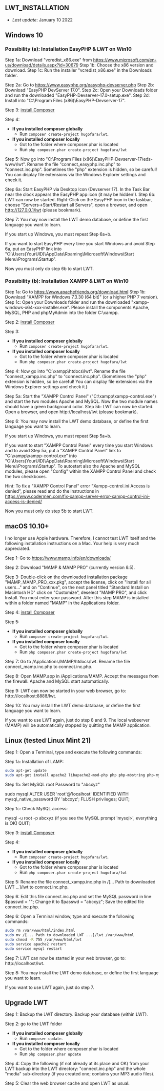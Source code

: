 ## LWT_INSTALLATION
* *Last update*: January 10 2022

## Windows 10
### Possibility (a): Installation EasyPHP & LWT on Win10

Step 1a: Download "vcredist_x86.exe" from https://www.microsoft.com/en-us/download/details.aspx?id=30679 
Step 1b: Choose the x86 version and download.
Step 1c: Run the installer "vcredist_x86.exe" in the Downloads folder.

Step 2a: Go to https://www.easyphp.org/easyphp-devserver.php
Step 2b: Download "EasyPHP DevServer 17.0".
Step 2c: Open your Downloads folder and run the downloaded "EasyPHP-Devserver-17.0-setup.exe". 
Step 2d: Install into "C:\Program Files (x86)\EasyPHP-Devserver-17".

Step 3: [install Composer](https://getcomposer.org/download/)

Step 4: 
* **If you installed composer globally**
  * Run ``composer create-project hugofara/lwt``.
* **If you installed composer locally**
  * Got to the folder where composer.phar is located
  * Run ``php composer.phar create-project hugofara/lwt``

Step 5: Now go into "C:\Program Files (x86)\EasyPHP-Devserver-17\eds-www\lwt". Rename the file "connect_easyphp.inc.php" to "connect.inc.php". Sometimes the "php" extension is hidden, so be careful! You can display file extensions via the Windows Explorer settings and check it.

Step 6a: Start EasyPHP via Desktop Icon (Devserver 17). In the Task Bar near the clock appears the EasyPHP app icon (it may be hidden!).
Step 6b: LWT can now be started. Right-Click on the EasyPHP icon in the taskbar, choose "Servers->Start/Restart all Servers", open a browser, and open http://127.0.0.1/lwt (please bookmark).

Step 7: You may now install the LWT demo database, or define the first language you want to learn. 

If you start up Windows, you must repeat Step 6a+b. 

If you want to start EasyPHP every time you start Windows and avoid Step 6a, put an EasyPHP link into "C:\Users\(YourUID)\AppData\Roaming\Microsoft\Windows\Start Menu\Programs\Startup". 

Now you must only do step 6b to start LWT.

### Possibility (b): Installation XAMPP & LWT on Win10

Step 1a: Go to https://www.apachefriends.org/download.html 
Step 1b: Download "XAMPP for Windows 7.3.30 (64 bit)" (or a higher PHP 7 version).
Step 1c: Open your Downloads folder and run the downloaded "xampp-windows-x64-xxx-installer.exe". Please install the components Apache, MySQL, PHP and phpMyAdmin into the folder C:\xampp.

Step 2: [install Composer](https://getcomposer.org/download/)

Step 3:
* **If you installed composer globally**
  * Run ``composer create-project hugofara/lwt``.
* **If you installed composer locally**
  * Got to the folder where composer.phar is located
  * Run ``php composer.phar create-project hugofara/lwt``

Step 4: Now go into "C:\xampp\htdocs\lwt". Rename the file "connect_xampp.inc.php" to "connect.inc.php". (Sometimes the "php" extension is hidden, so be careful! You can display file extensions via the Windows Explorer settings and check it.)

Step 5a: Start the "XAMPP Control Panel" ("C:\xampp\xampp-control.exe") and start the two modules Apache and MySQL. Now the two module names should have a green background color. 
Step 5b: LWT can now be started. Open a browser, and open http://localhost/lwt (please bookmark).

Step 6: You may now install the LWT demo database, or define the first language you want to learn. 

If you start up Windows, you must repeat Step 5a+b. 

If you want to start "XAMPP Control Panel" every time you start Windows and to avoid Step 5a, put a "XAMPP Control Panel" link to "C:\xampp\xampp-control.exe" into "C:\Users\(YourUID)\AppData\Roaming\Microsoft\Windows\Start Menu\Programs\Startup". To autostart also the Apache and MySQL modules, please open "Config" within the XAMPP Control Panel and check the two checkboxes.

Hint: To fix a "XAMPP Control Panel" error "Xampp-control.ini Access is denied", please read and do the instructions in https://www.codermen.com/fix-xampp-server-error-xampp-control-ini-access-is-denied/

Now you must only do step 5b to start LWT.

## macOS 10.10+

I no longer use Apple hardware. 
Therefore, I cannot test LWT itself and the following installation instructions on a Mac.
Your help is very much appreciated.

Step 1: Go to https://www.mamp.info/en/downloads/

Step 2: Download "MAMP & MAMP PRO" (currently version 6.5).

Step 3: Double-click on the downloaded installation package "MAMP_MAMP_PRO_xxx.pkg", accept the license, click on "Install for all users..." and on "Continue", on the next panel titled "Standard Install on Macintosh HD" click on "Customize", deselect "MAMP PRO", and click Install. You must enter your password. After this step MAMP is installed within a folder named "MAMP" in the Applications folder.

Step 4: [install Composer](https://getcomposer.org/download/)

Step 5: 
* **If you installed composer globally**
  * Run ``composer create-project hugofara/lwt``.
* **If you installed composer locally**
  * Got to the folder where composer.phar is located
  * Run ``php composer.phar create-project hugofara/lwt``

Step 7: Go to /Applications/MAMP/htdocs/lwt. Rename the file connect_mamp.inc.php to connect.inc.php.

Step 8: Open MAMP.app in /Applications/MAMP. Accept the messages from the firewall. Apache and MySQL start automatically.

Step 9: LWT can now be started in your web browser, go to: http://localhost:8888/lwt.

Step 10: You may install the LWT demo database, or define the first language you want to learn. 

If you want to use LWT again, just do step 8 and 9.
The local webserver (MAMP) will be automatically stopped by quitting the MAMP application. 

## Linux (tested Linux Mint 21)

Step 1: Open a Terminal, type and execute the following commands:

Step 1a: Installation of LAMP:

```bash
sudo apt-get update
sudo apt-get install apache2 libapache2-mod-php php php-mbstring php-mysql mysql-server
```

Step 1b: Set MySQL root Password to "abcxyz" 

sudo mysql
ALTER USER 'root'@'localhost' IDENTIFIED WITH mysql_native_password BY 'abcxyz';
FLUSH privileges;
QUIT; 

Step 1c: Check MySQL access:

mysql -u root -p
abcxyz
(if you see the MySQL prompt 'mysql>', everything is OK)
QUIT;

Step 3: [install Composer](https://getcomposer.org/download/)

Step 4: 
* **If you installed composer globally**
  * Run ``composer create-project hugofara/lwt``.
* **If you installed composer locally**
  * Got to the folder where composer.phar is located
  * Run ``php composer.phar create-project hugofara/lwt``

Step 5: Rename the file connect_xampp.inc.php in /[... Path to downloaded LWT ...]/lwt to connect.inc.php.

Step 6: Edit this  file connect.inc.php and set the MySQL password in line 
$passwd = "";
Change it to
$passwd = "abcxyz";
Save the edited file connect.inc.php.

Step 6: Open a Terminal window, type and execute the following commands:

```bash
sudo rm /var/www/html/index.html
sudo mv /[... Path to downloaded LWT ...]/lwt /var/www/html
sudo chmod -R 755 /var/www/html/lwt
sudo service apache2 restart
sudo service mysql restart
```

Step 7: LWT can now be started in your web browser, go to: http://localhost/lwt.

Step 8: You may install the LWT demo database, or define the first language you want to learn. 

If you want to use LWT again, just do step 7. 

## Upgrade LWT

Step 1: Backup the LWT directory. Backup your database (within LWT).

Step 2: go to the LWT folder
* **If you installed composer globally**
  * Run ``composer update``.
* **If you installed composer locally**
  * Got to the folder where composer.phar is located
  * Run ``php composer.phar update``

Step 4: Copy the following (if not already at its place and OK) from your LWT backup into the LWT directory: "connect.inc.php" and the whole "media" sub-directory (if you created one; contains your MP3 audio files).

Step 5: Clear the web browser cache and open LWT as usual. 
